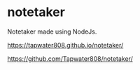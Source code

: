 # notetaker

Notetaker made using NodeJs.

 https://tapwater808.github.io/notetaker/
 
 https://github.com/Tapwater808/notetaker/

![]()
